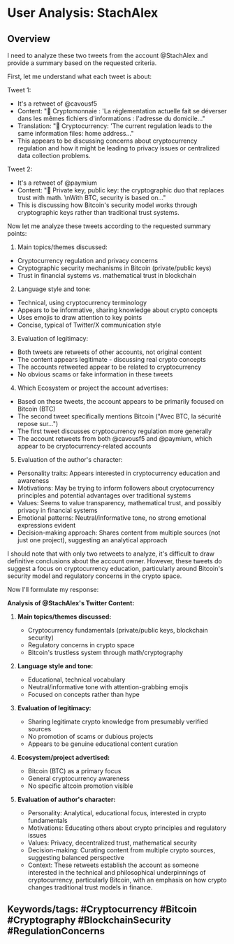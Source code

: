 # User Analysis: StachAlex

## Overview

<think>
I need to analyze these two tweets from the account @StachAlex and provide a summary based on the requested criteria.

First, let me understand what each tweet is about:

Tweet 1:
- It's a retweet of @cavousf5
- Content: "🔴 Cryptomonnaie : 'La réglementation actuelle fait se déverser dans les mêmes fichiers d'informations : l'adresse du domicile…"
- Translation: "🔴 Cryptocurrency: 'The current regulation leads to the same information files: home address…"
- This appears to be discussing concerns about cryptocurrency regulation and how it might be leading to privacy issues or centralized data collection problems.

Tweet 2:
- It's a retweet of @paymium
- Content: "🔑 Private key, public key: the cryptographic duo that replaces trust with math. \nWith BTC, security is based on…"
- This is discussing how Bitcoin's security model works through cryptographic keys rather than traditional trust systems.

Now let me analyze these tweets according to the requested summary points:

1. Main topics/themes discussed:
- Cryptocurrency regulation and privacy concerns
- Cryptographic security mechanisms in Bitcoin (private/public keys)
- Trust in financial systems vs. mathematical trust in blockchain

2. Language style and tone:
- Technical, using cryptocurrency terminology
- Appears to be informative, sharing knowledge about crypto concepts
- Uses emojis to draw attention to key points
- Concise, typical of Twitter/X communication style

3. Evaluation of legitimacy:
- Both tweets are retweets of other accounts, not original content
- The content appears legitimate - discussing real crypto concepts
- The accounts retweeted appear to be related to cryptocurrency
- No obvious scams or fake information in these tweets

4. Which Ecosystem or project the account advertises:
- Based on these tweets, the account appears to be primarily focused on Bitcoin (BTC)
- The second tweet specifically mentions Bitcoin ("Avec BTC, la sécurité repose sur…")
- The first tweet discusses cryptocurrency regulation more generally
- The account retweets from both @cavousf5 and @paymium, which appear to be cryptocurrency-related accounts

5. Evaluation of the author's character:
- Personality traits: Appears interested in cryptocurrency education and awareness
- Motivations: May be trying to inform followers about cryptocurrency principles and potential advantages over traditional systems
- Values: Seems to value transparency, mathematical trust, and possibly privacy in financial systems
- Emotional patterns: Neutral/informative tone, no strong emotional expressions evident
- Decision-making approach: Shares content from multiple sources (not just one project), suggesting an analytical approach

I should note that with only two retweets to analyze, it's difficult to draw definitive conclusions about the account owner. However, these tweets do suggest a focus on cryptocurrency education, particularly around Bitcoin's security model and regulatory concerns in the crypto space.

Now I'll formulate my response:
</think>

**Analysis of @StachAlex's Twitter Content:**

1. **Main topics/themes discussed:**
   - Cryptocurrency fundamentals (private/public keys, blockchain security)
   - Regulatory concerns in crypto space
   - Bitcoin's trustless system through math/cryptography

2. **Language style and tone:**
   - Educational, technical vocabulary
   - Neutral/informative tone with attention-grabbing emojis
   - Focused on concepts rather than hype

3. **Evaluation of legitimacy:**
   - Sharing legitimate crypto knowledge from presumably verified sources
   - No promotion of scams or dubious projects
   - Appears to be genuine educational content curation

4. **Ecosystem/project advertised:**
   - Bitcoin (BTC) as a primary focus
   - General cryptocurrency awareness
   - No specific altcoin promotion visible

5. **Evaluation of author's character:**
   - Personality: Analytical, educational focus, interested in crypto fundamentals
   - Motivations: Educating others about crypto principles and regulatory issues
   - Values: Privacy, decentralized trust, mathematical security
   - Decision-making: Curating content from multiple crypto sources, suggesting balanced perspective
   - Context: These retweets establish the account as someone interested in the technical and philosophical underpinnings of cryptocurrency, particularly Bitcoin, with an emphasis on how crypto changes traditional trust models in finance.

**Keywords/tags:** #Cryptocurrency #Bitcoin #Cryptography #BlockchainSecurity #RegulationConcerns
---
